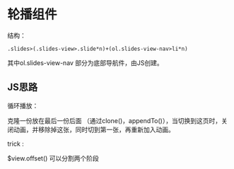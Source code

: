 # 轮播组件

结构：

```
.slides>(.slides-view>.slide*n)+(ol.slides-view-nav>li*n) 
```

其中ol.slides-view-nav 部分为底部导航件，由JS创建。

## JS思路

循环播放：

克隆一份放在最后一份后面 （通过clone()，appendTo()），当切换到这页时，关闭动画，并移除掉这张，同时切到第一张，再重新加入动画。

trick :

$view.offset() 可以分割两个阶段


